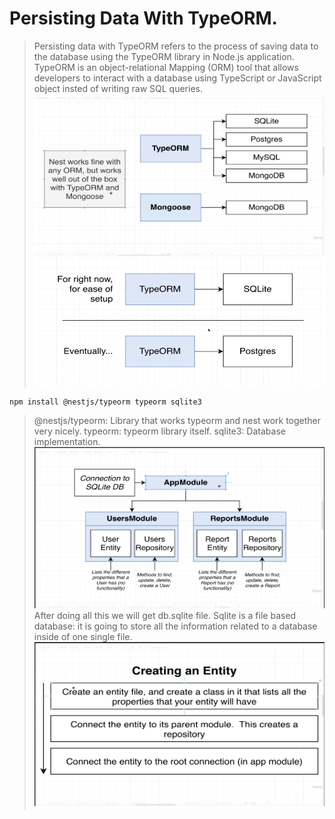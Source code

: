 # Persisting Data With TypeORM.
> Persisting data with TypeORM refers to the process of saving data to the database using the TypeORM library in Node.js application. TypeORM is an object-relational Mapping (ORM) tool that allows developers to interact with a database using TypeScript or JavaScript object insted of writing raw SQL queries.
![alt text](images/4th.png)
![alt text](images/5th.png)
```
npm install @nestjs/typeorm typeorm sqlite3
```
> @nestjs/typeorm: Library that works typeorm and nest work together very nicely.
> typeorm: typeorm library itself.
> sqlite3: Database implementation.
![alt text](images/6th.png)
>After doing all this we will get db.sqlite file. Sqlite is a file based database: it is going to store all the information related to a database inside of one single file.
![alt text](images/7th.png)